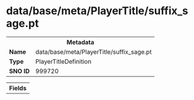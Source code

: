 <h1>data/base/meta/PlayerTitle/suffix_sage.pt</h1><table><tr><th colspan="100%">Metadata</th></tr><tr><td><b>Name</b></td><td>data/base/meta/PlayerTitle/suffix_sage.pt</td></tr><tr><td><b>Type</b></td><td>PlayerTitleDefinition</td></tr><tr><td><b>SNO ID</b></td><td>999720</td></tr></table>

<table><tr><th colspan="100%">Fields</th></tr></table>

